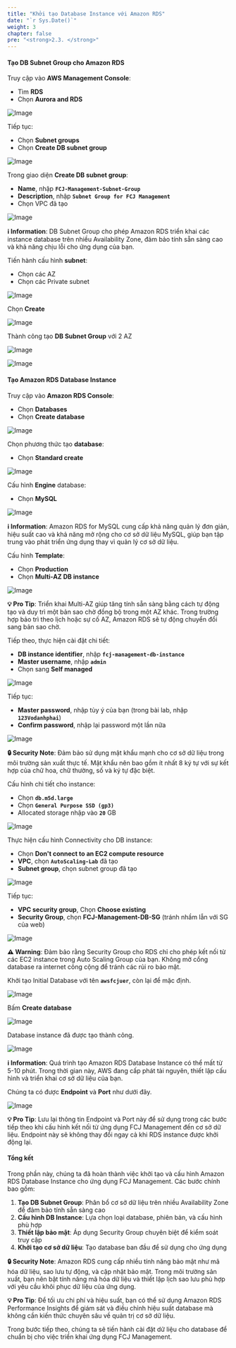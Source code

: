 ```yaml
---
title: "Khởi tạo Database Instance với Amazon RDS"
date: "`r Sys.Date()`"
weight: 3
chapter: false
pre: "<strong>2.3. </strong>"
---
```


#### Tạo DB Subnet Group cho Amazon RDS

Truy cập vào **AWS Management Console**:

- Tìm **RDS**
- Chọn **Aurora and RDS**

![Image](/images/2-preparation/2.3-rds/2.3.1.png?featherlight=false&width=90pc)

Tiếp tục:

- Chọn **Subnet groups**
- Chọn **Create DB subnet group**

![Image](/images/2-preparation/2.3-rds/2.3.2.png?featherlight=false&width=90pc)

Trong giao diện **Create DB subnet group**:

- **Name**, nhập **`FCJ-Management-Subnet-Group`**
- **Description**, nhập **`Subnet Group for FCJ Management`**
- Chọn VPC đã tạo

![Image](/images/2-preparation/2.3-rds/2.3.3.png?featherlight=false&width=90pc)

**ℹ️ Information**: DB Subnet Group cho phép Amazon RDS triển khai các instance database trên nhiều Availability Zone, đảm bảo tính sẵn sàng cao và khả năng chịu lỗi cho ứng dụng của bạn.

Tiến hành cấu hình **subnet**:

- Chọn các AZ
- Chọn các Private subnet

![Image](/images/2-preparation/2.3-rds/2.3.4.png?featherlight=false&width=90pc)

Chọn **Create**

![Image](/images/2-preparation/2.3-rds/2.3.5.png?featherlight=false&width=90pc)

Thành công tạo **DB Subnet Group** với 2 AZ

![Image](/images/2-preparation/2.3-rds/2.3.6.png?featherlight=false&width=90pc)

![Image](/images/2-preparation/2.3-rds/2.3.7.png?featherlight=false&width=90pc)

#### Tạo Amazon RDS Database Instance

Truy cập vào **Amazon RDS Console**:

- Chọn **Databases**
- Chọn **Create database**

![Image](/images/2-preparation/2.3-rds/2.3.8.png?featherlight=false&width=90pc)

Chọn phương thức tạo **database**:

- Chọn **Standard create**

![Image](/images/2-preparation/2.3-rds/2.3.9.png?featherlight=false&width=90pc)

Cấu hình **Engine** database:

- Chọn **MySQL**

![Image](/images/2-preparation/2.3-rds/2.3.10.png?featherlight=false&width=90pc)

**ℹ️ Information**: Amazon RDS for MySQL cung cấp khả năng quản lý đơn giản, hiệu suất cao và khả năng mở rộng cho cơ sở dữ liệu MySQL, giúp bạn tập trung vào phát triển ứng dụng thay vì quản lý cơ sở dữ liệu.

Cấu hình **Template**:

- Chọn **Production**
- Chọn **Multi-AZ DB instance**

![Image](/images/2-preparation/2.3-rds/2.3.11.png?featherlight=false&width=90pc)

**💡 Pro Tip**: Triển khai Multi-AZ giúp tăng tính sẵn sàng bằng cách tự động tạo và duy trì một bản sao chờ đồng bộ trong một AZ khác. Trong trường hợp bảo trì theo lịch hoặc sự cố AZ, Amazon RDS sẽ tự động chuyển đổi sang bản sao chờ.

Tiếp theo, thực hiện cài đặt chi tiết:

- **DB instance identifier**, nhập **`fcj-management-db-instance`**
- **Master username**, nhập **`admin`**
- Chọn sang **Self managed**

![Image](/images/2-preparation/2.3-rds/2.3.12.png?featherlight=false&width=90pc)

Tiếp tục:
- **Master password**, nhập tùy ý của bạn (trong bài lab, nhập **`123Vodanhphai`**)
- **Confirm password**, nhập lại password một lần nữa

![Image](/images/2-preparation/2.3-rds/2.3.13.png?featherlight=false&width=90pc)

**🔒 Security Note**: Đảm bảo sử dụng mật khẩu mạnh cho cơ sở dữ liệu trong môi trường sản xuất thực tế. Mật khẩu nên bao gồm ít nhất 8 ký tự với sự kết hợp của chữ hoa, chữ thường, số và ký tự đặc biệt.

Cấu hình chi tiết cho instance:

- Chọn **`db.m5d.large`**
- Chọn **`General Purpose SSD (gp3)`**
- Allocated storage nhập vào **`20`** GB

![Image](/images/2-preparation/2.3-rds/2.3.14.png?featherlight=false&width=90pc)

Thực hiện cấu hình Connectivity cho DB instance:

- Chọn **Don't connect to an EC2 compute resource**
- **VPC**, chọn **`AutoScaling-Lab`** đã tạo
- **Subnet group**, chọn subnet group đã tạo

![Image](/images/2-preparation/2.3-rds/2.3.15.png?featherlight=false&width=90pc)

Tiếp tục:

- **VPC security group**, Chọn **Choose existing**
- **Security Group**, chọn **FCJ-Management-DB-SG** (tránh nhầm lẫn với SG của web)

![Image](/images/2-preparation/2.3-rds/2.3.16.png?featherlight=false&width=90pc)

**⚠️ Warning**: Đảm bảo rằng Security Group cho RDS chỉ cho phép kết nối từ các EC2 instance trong Auto Scaling Group của bạn. Không mở cổng database ra internet công cộng để tránh các rủi ro bảo mật.

Khởi tạo Initial Database với tên **`awsfcjuer`**, còn lại để mặc định.

![Image](/images/2-preparation/2.3-rds/2.3.17.png?featherlight=false&width=90pc)

Bấm **Create database**

![Image](/images/2-preparation/2.3-rds/2.3.18.png?featherlight=false&width=90pc)

Database instance đã được tạo thành công.

![Image](/images/2-preparation/2.3-rds/2.3.19.png?featherlight=false&width=90pc)

**ℹ️ Information**: Quá trình tạo Amazon RDS Database Instance có thể mất từ 5-10 phút. Trong thời gian này, AWS đang cấp phát tài nguyên, thiết lập cấu hình và triển khai cơ sở dữ liệu của bạn.

Chúng ta có được **Endpoint** và **Port** như dưới đây.

![Image](/images/2-preparation/2.3-rds/2.3.20.png?featherlight=false&width=90pc)

**💡 Pro Tip**: Lưu lại thông tin Endpoint và Port này để sử dụng trong các bước tiếp theo khi cấu hình kết nối từ ứng dụng FCJ Management đến cơ sở dữ liệu. Endpoint này sẽ không thay đổi ngay cả khi RDS instance được khởi động lại.
#### Tổng kết

Trong phần này, chúng ta đã hoàn thành việc khởi tạo và cấu hình Amazon RDS Database Instance cho ứng dụng FCJ Management. Các bước chính bao gồm:

1. **Tạo DB Subnet Group**: Phân bổ cơ sở dữ liệu trên nhiều Availability Zone để đảm bảo tính sẵn sàng cao
2. **Cấu hình DB Instance**: Lựa chọn loại database, phiên bản, và cấu hình phù hợp
3. **Thiết lập bảo mật**: Áp dụng Security Group chuyên biệt để kiểm soát truy cập
4. **Khởi tạo cơ sở dữ liệu**: Tạo database ban đầu để sử dụng cho ứng dụng

**🔒 Security Note**: Amazon RDS cung cấp nhiều tính năng bảo mật như mã hóa dữ liệu, sao lưu tự động, và cập nhật bảo mật. Trong môi trường sản xuất, bạn nên bật tính năng mã hóa dữ liệu và thiết lập lịch sao lưu phù hợp với yêu cầu khôi phục dữ liệu của ứng dụng.

**💡 Pro Tip**: Để tối ưu chi phí và hiệu suất, bạn có thể sử dụng Amazon RDS Performance Insights để giám sát và điều chỉnh hiệu suất database mà không cần kiến thức chuyên sâu về quản trị cơ sở dữ liệu.

Trong bước tiếp theo, chúng ta sẽ tiến hành cài đặt dữ liệu cho database để chuẩn bị cho việc triển khai ứng dụng FCJ Management.
